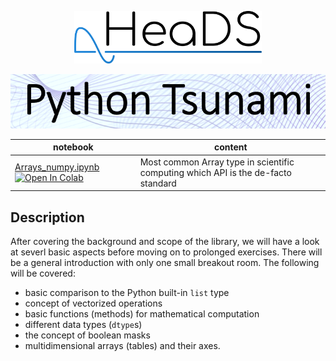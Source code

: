 <p align="center">
  <img src="../figures/HeaDS_logo_large_withTitle.png" width="300">
</p>
<p align="center">
  <img src="../figures/tsunami_logo.PNG" width="600">

notebook             | content
----                 | ------
[Arrays_numpy.ipynb](Arrays_numpy.ipynb) [![Open In Colab](https://colab.research.google.com/assets/colab-badge.svg)](https://colab.research.google.com/github/Center-for-Health-Data-Science/PythonTsunami/blob/intro/Numpy/Arrays_numpy.ipynb) | Most common Array type in scientific computing which API is the de-facto standard


## Description
After covering the background and scope of the library, we will have a look at severl 
basic aspects before moving on to prolonged exercises. There will be a general introduction
with only one small breakout room. The following will be covered:

- basic comparison to the Python built-in `list` type
- concept of vectorized operations
- basic functions (methods) for mathematical computation
- different data types (`dtype`s)
- the concept of boolean masks
- multidimensional arrays (tables) and their axes.



